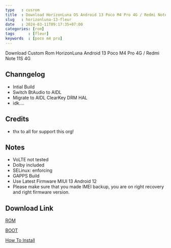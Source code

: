 ```yaml
---
type   : cusrom
title  : Download HorizonLuna OS Android 13 Poco M4 Pro 4G / Redmi Note 11S 4G
slug   : horizonluna-13-fleur
date   : 2024-03-11T09:17:35+07:00
categories: [rom]
tags      : [fleur]
keywords  : [poco m4 pro]
---
```


Download Custom Rom HorizonLuna Android 13 Poco M4 Pro 4G / Redmi Note 11S 4G

## Channgelog
- Intial Build
- Switch BtAudio to AIDL
- Migrate to AIDL ClearKey DRM HAL
- idk....

## Credits
- thx to all for support this org!

## Notes
- VoLTE not tested
- Dolby included
- SELinux: enforcing
- GAPPS Build 
- Use Latest Firmware MIUI 13 Android 12 
- Please make sure that you made IMEI backup, you are on right recovery and right firmware version.

## Download Link
[ROM](https://sourceforge.net/projects/gabutbuild/files/fleur/horizon/)

[BOOT](https://sourceforge.net/projects/gabutbuild/files/fleur/horizon/)

[How To Install](https://telegra.ph/HOW-TO-FLASH-CUSTOM-ROM-IN-FLEUR-05-09)
